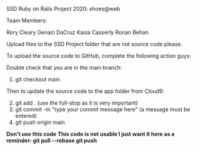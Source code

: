 SSD Ruby on Rails Project 2020: shoes@web

Team Members: 

Rory Cleary
Genaci DaCruz
Kasia Casserly
Ronan Behan

Upload files to the SSD Project folder that are not source code please.

To upload the source code to GitHub, complete the following action guys:

Double check that you are in the main branch: 

1. git checkout main

Then to update the source code to the app folder from Cloud9:

2. git add . (use the full-stop as it is very important)
3. git commit -m "type your commit message here" (a message must be entered)
4. git push origin main




**Don't use this code**
**This code is not usable I just want it here as a reminder:
git pull --rebase
git push**
